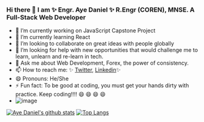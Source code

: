 ### Hi there 👋 I am ✨ Engr. Aye Daniel ✨ R.Engr (COREN), MNSE. A Full-Stack Web Developer

<!--
**Alaska01/Alaska01** is a ✨ _special_ ✨ repository because its `README.md` (this file) appears on your GitHub profile.

Here are some ideas to get you started: -->

- 🔭 I’m currently working on JavaScript Capstone Project
- 🌱 I’m currently learning React
- 👯 I’m looking to collaborate on great ideas with people globally
- 🤔 I’m looking for help with new opportunities that would challenge me to learn, unlearn and re-learn in tech.
- 💬 Ask me about Web Development, Forex, the power of consistency.
- 📫 How to reach me: ✨ [Twitter](https://twitter.com/AyeAsoo), [Linkedin](https://www.linkedin.com/in/daniel-asoo-aye/)✨ 
- 😄 Pronouns: He/She
- ⚡ Fun fact: To be good at coding, you must get your hands dirty with practice. Keep coding!!!! 😄 😄 😄 😄 
- ![image](https://user-images.githubusercontent.com/59781317/132133033-830f75d2-693a-4661-a05e-b7bbbebfc578.png)


[![Aye Daniel's github stats](https://github-readme-stats.vercel.app/api?username=Alaska01&show_icons=true&theme=radical)](https://github.com/Alaska01/github-readme-stats)  [![Top Langs](https://github-readme-stats.vercel.app/api/top-langs/?username=Alaska01&show_icons=true&theme=radical&layout=compact)](https://github.com/Alaska01/github-readme-stats)
